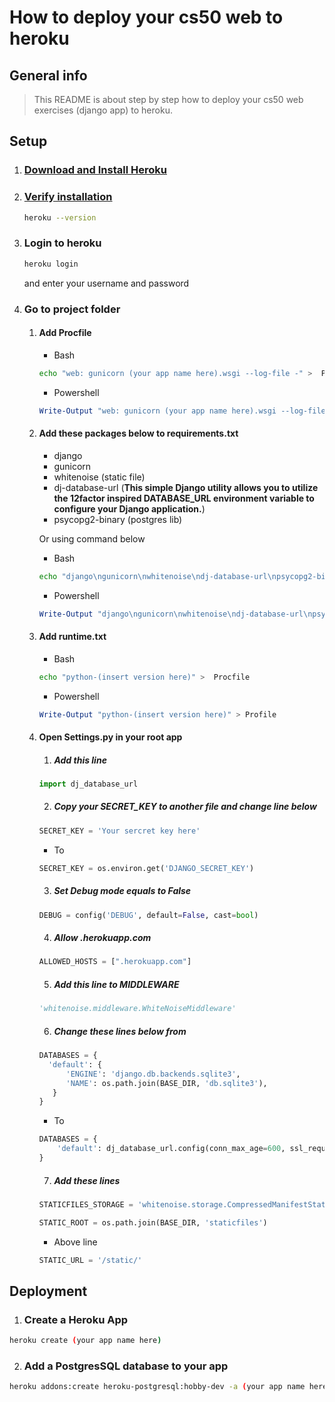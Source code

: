 # How to deploy your cs50 web to heroku

## General info
> This README is about step by step how to deploy your cs50 web exercises (django app) to heroku.

## Setup

1. ### [Download and Install Heroku](https://devcenter.heroku.com/articles/heroku-cli#download-and-install)

2. ### [Verify installation](https://devcenter.heroku.com/articles/heroku-cli#verifying-your-installation)
   ```bash
   heroku --version
   ```

3. ### Login to heroku
   ```bash
   heroku login
   ```
   and enter your username and password

4. ### Go to project folder
   1. #### Add Procfile
      * Bash
      ```bash
      echo "web: gunicorn (your app name here).wsgi --log-file -" >  Procfile
      ```
      * Powershell
      ```powershell
      Write-Output "web: gunicorn (your app name here).wsgi --log-file -" > Profile
      ```   
   2. #### Add these packages below to requirements.txt
      * django
      * gunicorn 
      * whitenoise (static file)
      * dj-database-url (**This simple Django utility allows you to utilize the 12factor inspired DATABASE_URL environment variable to configure your Django application.**)
      * psycopg2-binary (postgres lib)
      
      Or using command below

      * Bash
      ```bash
      echo "django\ngunicorn\nwhitenoise\ndj-database-url\npsycopg2-binary" > requirements.txt
      ```
      * Powershell
      ```powershell
      Write-Output "django\ngunicorn\nwhitenoise\ndj-database-url\npsycopg2-binary" > requirements.txt
      ```
   3. #### Add runtime.txt
      * Bash
      ```bash
      echo "python-(insert version here)" >  Procfile
      ```
      * Powershell
      ```powershell
      Write-Output "python-(insert version here)" > Profile
      ```
   4. #### Open Settings.py in your root app
      1. ##### Add this line
      ```python
      import dj_database_url
      ```
      2. ##### Copy your **SECRET_KEY** to another file and change line below
      ```python
      SECRET_KEY = 'Your sercret key here'
      ```
         * To
      ```python
      SECRET_KEY = os.environ.get('DJANGO_SECRET_KEY')
      ```
      3. ##### Set Debug mode equals to False
      ```python
      DEBUG = config('DEBUG', default=False, cast=bool)
      ```
      4. ##### Allow .herokuapp.com
      ```python
      ALLOWED_HOSTS = [".herokuapp.com"]
      ```
      5. ##### Add this line to MIDDLEWARE
      ```python
      'whitenoise.middleware.WhiteNoiseMiddleware'
      ```
      6. ##### Change these lines below from
      ```python
      DATABASES = {
        'default': {
            'ENGINE': 'django.db.backends.sqlite3',
            'NAME': os.path.join(BASE_DIR, 'db.sqlite3'),
         }
      }
      ```
      * To 
      ```python
      DATABASES = {
          'default': dj_database_url.config(conn_max_age=600, ssl_require=True)
      }
      ```
      7. ##### Add these lines
      ```python
      STATICFILES_STORAGE = 'whitenoise.storage.CompressedManifestStaticFilesStorage'

      STATIC_ROOT = os.path.join(BASE_DIR, 'staticfiles')
      ```
      * Above line
      ```python
      STATIC_URL = '/static/'
      ```

## Deployment

1. ### Create a Heroku App

```bash
heroku create (your app name here)
```

2. ### Add a PostgresSQL database to your app

```bash
heroku addons:create heroku-postgresql:hobby-dev -a (your app name here)
```
